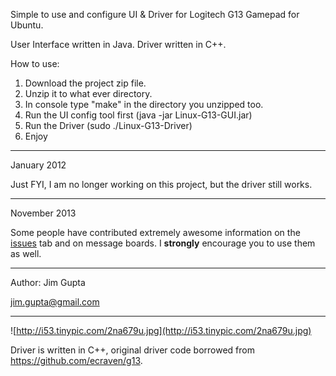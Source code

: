 Simple to use and configure UI & Driver for Logitech G13 Gamepad for Ubuntu.

User Interface written in Java.  Driver written in C++.

How to use:
  1. Download the project zip file.
  1. Unzip it to what ever directory.
  1. In console type "make" in the directory you unzipped too.
  1. Run the UI config tool first (java -jar Linux-G13-GUI.jar)
  1. Run the Driver (sudo ./Linux-G13-Driver)
  1. Enjoy


---

January 2012

Just FYI, I am no longer working on this project, but the driver still works.


---

November 2013

Some people have contributed extremely awesome information on the [issues](https://code.google.com/p/linux-g13-driver/issues/list) tab and on message boards.  I **strongly** encourage you to use them as well.


---

Author: Jim Gupta

jim.gupta@gmail.com

---

![http://i53.tinypic.com/2na679u.jpg](http://i53.tinypic.com/2na679u.jpg)


Driver is written in C++, original driver code borrowed from https://github.com/ecraven/g13.